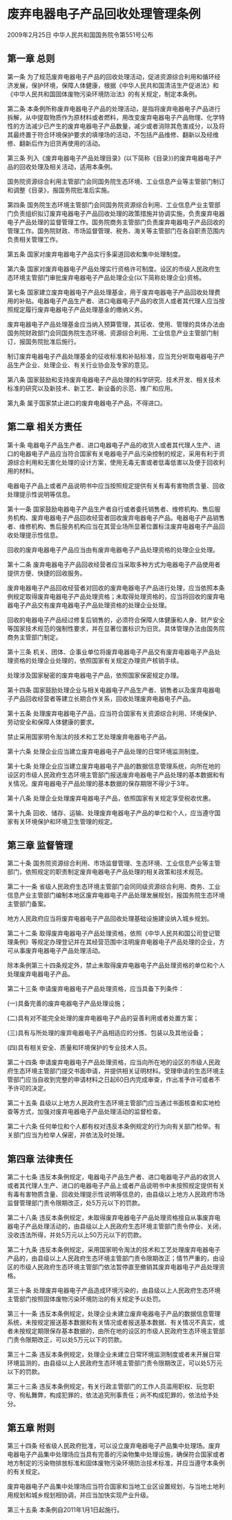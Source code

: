 # 废弃电器电子产品回收处理管理条例

2009年2月25日 中华人民共和国国务院令第551号公布

<!-- INFO END -->

## 第一章 总则

第一条 为了规范废弃电器电子产品的回收处理活动，促进资源综合利用和循环经济发展，保护环境，保障人体健康，根据《中华人民共和国清洁生产促进法》和《中华人民共和国固体废物污染环境防治法》的有关规定，制定本条例。

第二条 本条例所称废弃电器电子产品的处理活动，是指将废弃电器电子产品进行拆解，从中提取物质作为原材料或者燃料，用改变废弃电器电子产品物理、化学特性的方法减少已产生的废弃电器电子产品数量，减少或者消除其危害成分，以及将其最终置于符合环境保护要求的填埋场的活动，不包括产品维修、翻新以及经维修、翻新后作为旧货再使用的活动。

第三条 列入《废弃电器电子产品处理目录》(以下简称《目录》)的废弃电器电子产品的回收处理及相关活动，适用本条例。

国务院资源综合利用主管部门会同国务院生态环境、工业信息产业等主管部门制订和调整《目录》，报国务院批准后实施。

第四条 国务院生态环境主管部门会同国务院资源综合利用、工业信息产业主管部门负责组织拟订废弃电器电子产品回收处理的政策措施并协调实施，负责废弃电器电子产品处理的监督管理工作。国务院商务主管部门负责废弃电器电子产品回收的管理工作。国务院财政、市场监督管理、税务、海关等主管部门在各自职责范围内负责相关管理工作。

第五条 国家对废弃电器电子产品实行多渠道回收和集中处理制度。

第六条 国家对废弃电器电子产品处理实行资格许可制度。设区的市级人民政府生态环境主管部门审批废弃电器电子产品处理企业(以下简称处理企业)资格。

第七条 国家建立废弃电器电子产品处理基金，用于废弃电器电子产品回收处理费用的补贴。电器电子产品生产者、进口电器电子产品的收货人或者其代理人应当按照规定履行废弃电器电子产品处理基金的缴纳义务。

废弃电器电子产品处理基金应当纳入预算管理，其征收、使用、管理的具体办法由国务院财政部门会同国务院生态环境、资源综合利用、工业信息产业主管部门制订，报国务院批准后施行。

制订废弃电器电子产品处理基金的征收标准和补贴标准，应当充分听取电器电子产品生产企业、处理企业、有关行业协会及专家的意见。

第八条 国家鼓励和支持废弃电器电子产品处理的科学研究、技术开发、相关技术标准的研究以及新技术、新工艺、新设备的示范、推广和应用。

第九条 属于国家禁止进口的废弃电器电子产品，不得进口。

## 第二章 相关方责任

第十条 电器电子产品生产者、进口电器电子产品的收货人或者其代理人生产、进口的电器电子产品应当符合国家有关电器电子产品污染控制的规定，采用有利于资源综合利用和无害化处理的设计方案，使用无毒无害或者低毒低害以及便于回收利用的材料。

电器电子产品上或者产品说明书中应当按照规定提供有关有毒有害物质含量、回收处理提示性说明等信息。

第十一条 国家鼓励电器电子产品生产者自行或者委托销售者、维修机构、售后服务机构、废弃电器电子产品回收经营者回收废弃电器电子产品。电器电子产品销售者、维修机构、售后服务机构应当在其营业场所显著位置标注废弃电器电子产品回收处理提示性信息。

回收的废弃电器电子产品应当由有废弃电器电子产品处理资格的处理企业处理。

第十二条 废弃电器电子产品回收经营者应当采取多种方式为电器电子产品使用者提供方便、快捷的回收服务。

废弃电器电子产品回收经营者对回收的废弃电器电子产品进行处理，应当依照本条例规定取得废弃电器电子产品处理资格；未取得处理资格的，应当将回收的废弃电器电子产品交有废弃电器电子产品处理资格的处理企业处理。

回收的电器电子产品经过修复后销售的，必须符合保障人体健康和人身、财产安全等国家技术规范的强制性要求，并在显著位置标识为旧货。具体管理办法由国务院商务主管部门制定。

第十三条 机关、团体、企事业单位将废弃电器电子产品交有废弃电器电子产品处理资格的处理企业处理的，依照国家有关规定办理资产核销手续。

处理涉及国家秘密的废弃电器电子产品，依照国家保密规定办理。

第十四条 国家鼓励处理企业与相关电器电子产品生产者、销售者以及废弃电器电子产品回收经营者等建立长期合作关系，回收处理废弃电器电子产品。

第十五条 处理废弃电器电子产品，应当符合国家有关资源综合利用、环境保护、劳动安全和保障人体健康的要求。

禁止采用国家明令淘汰的技术和工艺处理废弃电器电子产品。

第十六条 处理企业应当建立废弃电器电子产品处理的日常环境监测制度。

第十七条 处理企业应当建立废弃电器电子产品的数据信息管理系统，向所在地的设区的市级人民政府生态环境主管部门报送废弃电器电子产品处理的基本数据和有关情况。废弃电器电子产品处理的基本数据的保存期限不得少于3年。

第十八条 处理企业处理废弃电器电子产品，依照国家有关规定享受税收优惠。

第十九条 回收、储存、运输、处理废弃电器电子产品的单位和个人，应当遵守国家有关环境保护和环境卫生管理的规定。

## 第三章 监督管理

第二十条 国务院资源综合利用、市场监督管理、生态环境、工业信息产业等主管部门，依照规定的职责制定废弃电器电子产品处理的相关政策和技术规范。

第二十一条 省级人民政府生态环境主管部门会同同级资源综合利用、商务、工业信息产业主管部门编制本地区废弃电器电子产品处理发展规划，报国务院生态环境主管部门备案。

地方人民政府应当将废弃电器电子产品回收处理基础设施建设纳入城乡规划。

第二十二条 取得废弃电器电子产品处理资格，依照《中华人民共和国公司登记管理条例》等规定办理登记并在其经营范围中注明废弃电器电子产品处理的企业，方可从事废弃电器电子产品处理活动。

除本条例第三十四条规定外，禁止未取得废弃电器电子产品处理资格的单位和个人处理废弃电器电子产品。

第二十三条 申请废弃电器电子产品处理资格，应当具备下列条件：

(一)具备完善的废弃电器电子产品处理设施；

(二)具有对不能完全处理的废弃电器电子产品的妥善利用或者处置方案；

(三)具有与所处理的废弃电器电子产品相适应的分拣、包装以及其他设备；

(四)具有相关安全、质量和环境保护的专业技术人员。

第二十四条 申请废弃电器电子产品处理资格，应当向所在地的设区的市级人民政府生态环境主管部门提交书面申请，并提供相关证明材料。受理申请的生态环境主管部门应当自收到完整的申请材料之日起60日内完成审查，作出准予许可或者不予许可的决定。

第二十五条 县级以上地方人民政府生态环境主管部门应当通过书面核查和实地检查等方式，加强对废弃电器电子产品处理活动的监督检查。

第二十六条 任何单位和个人都有权对违反本条例规定的行为向有关部门检举。有关部门应当为检举人保密，并依法及时处理。

## 第四章 法律责任

第二十七条 违反本条例规定，电器电子产品生产者、进口电器电子产品的收货人或者其代理人生产、进口的电器电子产品上或者产品说明书中未按照规定提供有关有毒有害物质含量、回收处理提示性说明等信息的，由县级以上地方人民政府市场监督管理部门责令限期改正，处5万元以下的罚款。

第二十八条 违反本条例规定，未取得废弃电器电子产品处理资格擅自从事废弃电器电子产品处理活动的，由县级以上人民政府生态环境主管部门责令停业、关闭，没收违法所得，并处5万元以上50万元以下的罚款。

第二十九条 违反本条例规定，采用国家明令淘汰的技术和工艺处理废弃电器电子产品的，由县级以上人民政府生态环境主管部门责令限期改正；情节严重的，由设区的市级人民政府生态环境主管部门依法暂停直至撤销其废弃电器电子产品处理资格。

第三十条 处理废弃电器电子产品造成环境污染的，由县级以上人民政府生态环境主管部门按照固体废物污染环境防治的有关规定予以处罚。

第三十一条 违反本条例规定，处理企业未建立废弃电器电子产品的数据信息管理系统，未按规定报送基本数据和有关情况或者报送基本数据、有关情况不真实，或者未按规定期限保存基本数据的，由所在地的设区的市级人民政府生态环境主管部门责令限期改正，可以处5万元以下的罚款。

第三十二条 违反本条例规定，处理企业未建立日常环境监测制度或者未开展日常环境监测的，由县级以上人民政府生态环境主管部门责令限期改正，可以处5万元以下的罚款。

第三十三条 违反本条例规定，有关行政主管部门的工作人员滥用职权、玩忽职守、徇私舞弊，构成犯罪的，依法追究刑事责任；尚不构成犯罪的，依法给予处分。

## 第五章 附则

第三十四条 经省级人民政府批准，可以设立废弃电器电子产品集中处理场。废弃电器电子产品集中处理场应当具有完善的污染物集中处理设施，确保符合国家或者地方制定的污染物排放标准和固体废物污染环境防治技术标准，并应当遵守本条例的有关规定。

废弃电器电子产品集中处理场应当符合国家和当地工业区设置规划，与当地土地利用规划和城乡规划相协调，并应当加快实现产业升级。

第三十五条 本条例自2011年1月1日起施行。